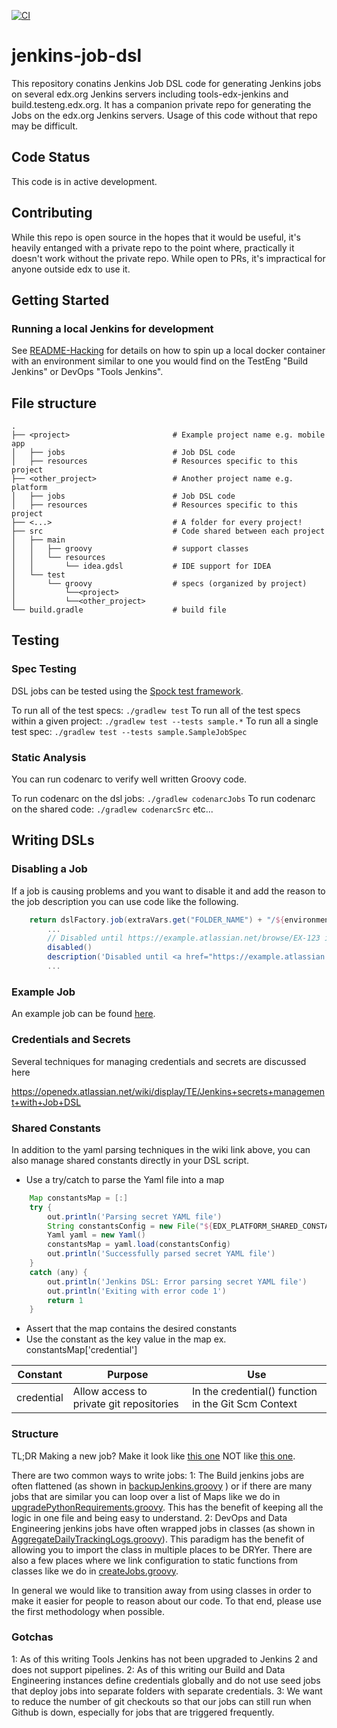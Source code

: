 [![CI](https://github.com/edx/jenkins-job-dsl/actions/workflows/ci.yaml/badge.svg)](https://github.com/edx/jenkins-job-dsl/actions/workflows/ci.yaml)

# jenkins-job-dsl

This repository conatins Jenkins Job DSL code for generating Jenkins jobs on several edx.org Jenkins servers including
tools-edx-jenkins and build.testeng.edx.org. It has a companion private repo for generating the Jobs on the edx.org
Jenkins servers. Usage of this code without that repo may be difficult.

## Code Status

This code is in active development.

## Contributing

While this repo is open source in the hopes that it would be useful, it's heavily entanged with a private repo to the
point where, practically it doesn't work without the private repo. While open to PRs, it's impractical for anyone
outside edx to use it.

## Getting Started

### Running a local Jenkins for development
See [README-Hacking](README-Hacking.md) for details on how to spin up a local docker container with
an environment similar to one you would find on the TestEng "Build Jenkins" or DevOps "Tools Jenkins".

## File structure

    .
    ├── <project>                       # Example project name e.g. mobile app
    │   ├── jobs                        # Job DSL code
    │   ├── resources                   # Resources specific to this project
    ├── <other_project>                 # Another project name e.g. platform
    │   ├── jobs                        # Job DSL code
    │   ├── resources                   # Resources specific to this project
    ├── <...>                           # A folder for every project!
    ├── src                             # Code shared between each project
    │   ├── main
    │   │   ├── groovy                  # support classes
    │   │   └── resources
    │   │       └── idea.gdsl           # IDE support for IDEA
    │   └── test
    │       └── groovy                  # specs (organized by project)
    │           └──<project>
    │           └──<other_project>
    └── build.gradle                    # build file

## Testing

### Spec Testing
DSL jobs can be tested using the [Spock test framework](http://spockframework.github.io/spock/docs/1.0/index.html).

To run all of the test specs:
`./gradlew test`
To run all of the test specs within a given project:
`./gradlew test --tests sample.*`
To run all a single test spec:
`./gradlew test --tests sample.SampleJobSpec`

### Static Analysis
You can run codenarc to verify well written Groovy code.

To run codenarc on the dsl jobs:
`./gradlew codenarcJobs`
To run codenarc on the shared code:
`./gradlew codenarcSrc`
etc...

## Writing DSLs

### Disabling a Job

If a job is causing problems and you want to disable it and add the reason to the
job description you can use code like the following.

```groovy
    return dslFactory.job(extraVars.get("FOLDER_NAME") + "/${environment}-${deployment}-${jobName}") {
        ...
        // Disabled until https://example.atlassian.net/browse/EX-123 is resolved
        disabled()
        description('Disabled until <a href="https://example.atlassian.net/browse/EX-123">EX-123</a> is resolved.')
        ...
```

### Example Job
An example job can be found [here](platform/jobs/exampleJob.groovy).

### Credentials and Secrets

Several techniques for managing credentials and secrets are discussed here

https://openedx.atlassian.net/wiki/display/TE/Jenkins+secrets+management+with+Job+DSL

### Shared Constants

In addition to the yaml parsing techniques in the wiki link above, you can also manage
shared constants directly in your DSL script.
* Use a try/catch to parse the Yaml file into a map
```groovy
    Map constantsMap = [:]
    try {
        out.println('Parsing secret YAML file')
        String constantsConfig = new File("${EDX_PLATFORM_SHARED_CONSTANTS}").text
        Yaml yaml = new Yaml()
        constantsMap = yaml.load(constantsConfig)
        out.println('Successfully parsed secret YAML file')
    }
    catch (any) {
        out.println('Jenkins DSL: Error parsing secret YAML file')
        out.println('Exiting with error code 1')
        return 1
    }
```
* Assert that the map contains the desired constants
* Use the constant as the key value in the map ex. constantsMap['credential']

Constant | Purpose | Use
------------ | ------------- | -------------
credential | Allow access to private git repositories | In the credential() function in the Git Scm Context

### Structure

TL;DR Making a new job? Make it look like [this one](https://github.com/edx/jenkins-job-dsl/blob/master/testeng/jobs/backupJenkins.groovy#L47) NOT like [this one](https://github.com/edx/jenkins-job-dsl/blob/master/dataeng/jobs/analytics/AggregateDailyTrackingLogs.groovy#L11).

There are two common ways to write jobs:
1: The Build jenkins jobs are often flattened (as shown in [backupJenkins.groovy](https://github.com/edx/jenkins-job-dsl/blob/master/testeng/jobs/backupJenkins.groovy#L47) ) or if there are many jobs that are similar you can loop over a list of Maps like we do in [upgradePythonRequirements.groovy](https://github.com/edx/jenkins-job-dsl/blob/master/testeng/jobs/upgradePythonRequirements.groovy#L206). This has the benefit of keeping all the logic in one file and being easy to understand.
2: DevOps and Data Engineering jenkins jobs have often wrapped jobs in classes (as shown in [AggregateDailyTrackingLogs.groovy](https://github.com/edx/jenkins-job-dsl/blob/master/dataeng/jobs/analytics/AggregateDailyTrackingLogs.groovy#L11)). This paradigm has the benefit of allowing you to import the class in multiple places to be DRYer. There are also a few places where we link configuration to static functions from classes like we do in [createJobs.groovy](https://github.com/edx/jenkins-job-dsl/blob/master/dataeng/jobs/createJobs.groovy).

In general we would like to transition away from using classes in order to make it easier for people to reason about our code. To that end, please use the first methodology when possible.

### Gotchas

1: As of this writing Tools Jenkins has not been upgraded to Jenkins 2 and does not support pipelines.
2: As of this writing our Build and Data Engineering instances define credentials globally and do not use seed jobs that deploy jobs into separate folders with separate credentials.
3: We want to reduce the number of git checkouts so that our jobs can still run when Github is down, especially for jobs that are triggered frequently.

